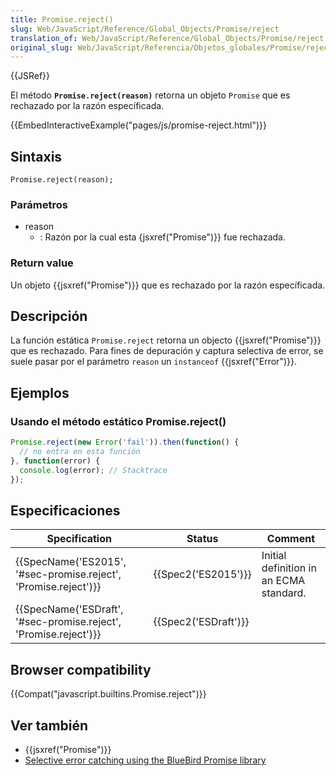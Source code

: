 ```yaml
---
title: Promise.reject()
slug: Web/JavaScript/Reference/Global_Objects/Promise/reject
translation_of: Web/JavaScript/Reference/Global_Objects/Promise/reject
original_slug: Web/JavaScript/Referencia/Objetos_globales/Promise/reject
---
```


{{JSRef}}

El método **`Promise.reject(reason)`** retorna un objeto `Promise` que es rechazado por la razón específicada.

{{EmbedInteractiveExample("pages/js/promise-reject.html")}}

## Sintaxis

```
Promise.reject(reason);
```

### Parámetros

- reason
  - : Razón por la cual esta {jsxref("Promise")}} fue rechazada.

### Return value

Un objeto {{jsxref("Promise")}} que es rechazado por la razón específicada.

## Descripción

La función estática `Promise.reject` retorna un objecto {{jsxref("Promise")}} que es rechazado. Para fines de depuración y captura selectiva de error, se suele pasar por el parámetro `reason` un `instanceof` {{jsxref("Error")}}.

## Ejemplos

### Usando el método estático Promise.reject()

```js
Promise.reject(new Error('fail')).then(function() {
  // no entra en esta función
}, function(error) {
  console.log(error); // Stacktrace
});
```

## Especificaciones

| Specification                                                                        | Status                       | Comment                                 |
| ------------------------------------------------------------------------------------ | ---------------------------- | --------------------------------------- |
| {{SpecName('ES2015', '#sec-promise.reject', 'Promise.reject')}} | {{Spec2('ES2015')}}     | Initial definition in an ECMA standard. |
| {{SpecName('ESDraft', '#sec-promise.reject', 'Promise.reject')}} | {{Spec2('ESDraft')}} |                                         |

## Browser compatibility

{{Compat("javascript.builtins.Promise.reject")}}

## Ver también

- {{jsxref("Promise")}}
- [Selective error catching using the BlueBird Promise library](https://github.com/petkaantonov/bluebird#error-handling)
